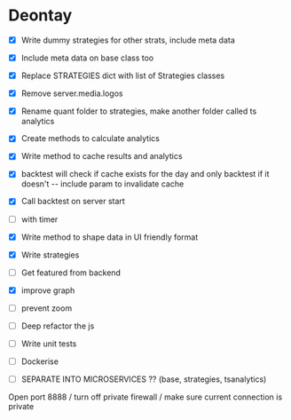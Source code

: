  # Deontay

 - [x] Write dummy strategies for other strats, include meta data
 - [x] Include meta data on base class too 
 - [x] Replace STRATEGIES dict with list of Strategies classes
 - [x] Remove server.media.logos
 - [x] Rename quant folder to strategies, make another folder called ts analytics
 - [x] Create methods to calculate analytics
 - [x] Write method to cache results and analytics
 - [x]    backtest will check if cache exists for the day and only backtest if it doesn't -- include param to invalidate cache
 - [x] Call backtest on server start 
 - [ ] with timer
 - [x] Write method to shape data in UI friendly format
 - [x] Write strategies
 - [ ] Get featured from backend
 - [x] improve graph
 - [ ] prevent zoom
 - [ ] Deep refactor the js
 - [ ] Write unit tests
 - [ ] Dockerise
 - [ ] SEPARATE INTO MICROSERVICES ?? (base, strategies, tsanalytics)


Open port 8888 / turn off private firewall / make sure current connection is private